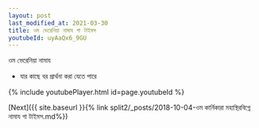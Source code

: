```yaml
---
layout: post
last_modified_at: 2021-03-30
title: ওম ভেরেনিয়া নামায গা টাইমস
youtubeId: uyAaQx6_9GU
---
```

 
 
 ওম ভেরেনিয়া নামায  
 
 -  যার কাছে বর প্রার্থনা করা যেতে পারে 
 
  
 
  
 
 
 
 
 
 


{% include youtubePlayer.html id=page.youtubeId %}
 
[Next]({{ site.baseurl }}{% link  split2/_posts/2018-10-04-ওম কার্নিকারা মহাস্থিরবিগ্নে নামায গা টাইমস.md%})
 
